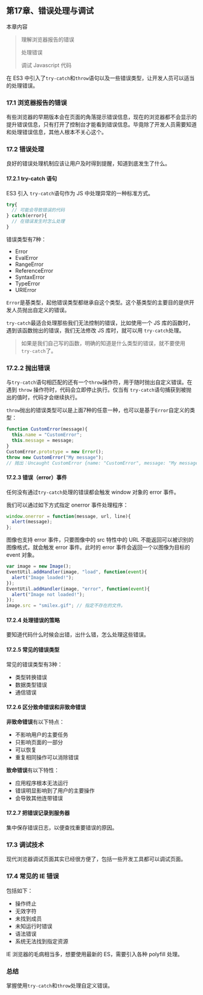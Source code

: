 ## 第17章、错误处理与调试

本章内容

> 理解浏览器报告的错误
>
> 处理错误
>
> 调试 Javascript 代码

在 ES3 中引入了`try-catch`和`throw`语句以及一些错误类型，让开发人员可以适当的处理错误。

### 17.1 浏览器报告的错误

有些浏览器的早期版本会在页面的角落提示错误信息，现在的浏览器都不会显示的提升错误信息，只有打开了控制台才能看到错误信息。毕竟除了开发人员需要知道和处理错误信息，其他人根本不关心这个。

### 17.2 错误处理

良好的错误处理机制应该让用户及时得到提醒，知道到底发生了什么。

#### 17.2.1 try-catch 语句

ES3 引入 `try-catch`语句作为 JS 中处理异常的一种标准方式。

```js
try{
  // 可能会导致错误的代码
} catch(error){
  // 在错误发生时怎么处理
} 
```

错误类型有7种：

- Error
- EvalError
- RangeError
- ReferenceError
- SyntaxError
- TypeError
- URIError

`Error`是基类型，起他错误类型都继承自这个类型。这个基类型的主要目的是供开发人员抛出自定义的错误。

`try-catch`最适合处理那些我们无法控制的错误，比如使用一个 JS 库的函数时，遇到该函数抛出的错误，我们无法修改 JS 库时，就可以用 `try-catch`处理。

> 如果是我们自己写的函数，明确的知道是什么类型的错误，就不要使用 `try-catch`了。

### 17.2.2 抛出错误

与`try-catch`语句相匹配的还有一个`throw`操作符，用于随时抛出自定义错误。在遇到 `throw` 操作符时，代码会立即停止执行。仅当有 `try-catch`语句捕获到被抛出的值时，代码才会继续执行。

`throw`抛出的错误类型可以是上面7种的任意一种，也可以是基于`Error`自定义的类型：

```js
function CustomError(message){
  this.name = "CustomError";
  this.message = message;
} 
CustomError.prototype = new Error();
throw new CustomError("My message"); 
// 抛出：Uncaught CustomError {name: "CustomError", message: "My message"}
```

#### 17.2.3 错误（error）事件

任何没有通过`try-catch`处理的错误都会触发 window 对象的 error 事件。

我们可以通过如下方式指定 onerror 事件处理程序：

```js
window.onerror = function(message, url, line){
  alert(message);
}; 
```

图像也支持 error 事件，只要图像中的 src 特性中的 URL 不能返回可以被识别的图像格式，就会触发 error 事件。此时的 error 事件会返回一个以图像为目标的 event 对象。

```js
var image = new Image();
EventUtil.addHandler(image, "load", function(event){
  alert("Image loaded!");
});
EventUtil.addHandler(image, "error", function(event){
  alert("Image not loaded!");
});
image.src = "smilex.gif"; // 指定不存在的文件。
```

#### 17.2.4 处理错误的策略

要知道代码什么时候会出错，出什么错，怎么处理这些错误。

#### 17.2.5  常见的错误类型

常见的错误类型有3种：

- 类型转换错误
- 数据类型错误
- 通信错误

#### 17.2.6 区分致命错误和非致命错误

**非致命错误**有以下特点：

- 不影响用户的主要任务
- 只影响页面的一部分
- 可以恢复
- 重复相同操作可以消除错误

**致命错误**有以下特性：

- 应用程序根本无法运行
- 错误明显影响到了用户的主要操作
- 会导致其他连带错误

#### 17.2.7 把错误记录到服务器

集中保存错误日志，以便查找重要错误的原因。

### 17.3 调试技术

现代浏览器调试页面其实已经很方便了，包括一些开发工具都可以调试页面。

### 17.4 常见的 IE 错误

包括如下：

- 操作终止
- 无效字符
- 未找到成员
- 未知运行时错误
- 语法错误
- 系统无法找到指定资源

IE 浏览器的毛病相当多，想要使用最新的 ES，需要引入各种 polyfill 处理。



### 总结

掌握使用`try-catch`和`throw`处理自定义错误。